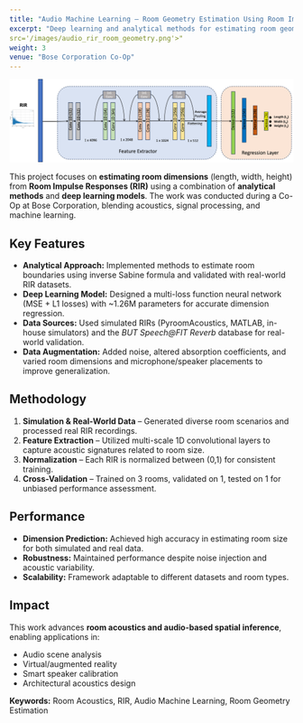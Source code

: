 ```yaml
---
title: "Audio Machine Learning – Room Geometry Estimation Using Room Impulse Response (RIR)"
excerpt: "Deep learning and analytical methods for estimating room geometry from Room Impulse Responses (RIR) in realistic acoustic environments"
src='/images/audio_rir_room_geometry.png'>"
weight: 3
venue: "Bose Corporation Co-Op"
---
```


![Room Geometry Estimation](/images/audio_rir_room_geometry.png)

This project focuses on **estimating room dimensions** (length, width, height) from **Room Impulse Responses (RIR)** using a combination of **analytical methods** and **deep learning models**. The work was conducted during a Co-Op at Bose Corporation, blending acoustics, signal processing, and machine learning.

## Key Features

- **Analytical Approach:** Implemented methods to estimate room boundaries using inverse Sabine formula and validated with real-world RIR datasets.
- **Deep Learning Model:** Designed a multi-loss function neural network (MSE + L1 losses) with ~1.26M parameters for accurate dimension regression.
- **Data Sources:** Used simulated RIRs (PyroomAcoustics, MATLAB, in-house simulators) and the *BUT Speech@FIT Reverb* database for real-world validation.
- **Data Augmentation:** Added noise, altered absorption coefficients, and varied room dimensions and microphone/speaker placements to improve generalization.

## Methodology

1. **Simulation & Real-World Data** – Generated diverse room scenarios and processed real RIR recordings.  
2. **Feature Extraction** – Utilized multi-scale 1D convolutional layers to capture acoustic signatures related to room size.  
3. **Normalization** – Each RIR is normalized between (0,1) for consistent training.  
4. **Cross-Validation** – Trained on 3 rooms, validated on 1, tested on 1 for unbiased performance assessment.  

## Performance

- **Dimension Prediction:** Achieved high accuracy in estimating room size for both simulated and real data.  
- **Robustness:** Maintained performance despite noise injection and acoustic variability.  
- **Scalability:** Framework adaptable to different datasets and room types.  

## Impact

This work advances **room acoustics and audio-based spatial inference**, enabling applications in:
- Audio scene analysis  
- Virtual/augmented reality  
- Smart speaker calibration  
- Architectural acoustics design  

**Keywords:** Room Acoustics, RIR, Audio Machine Learning, Room Geometry Estimation

